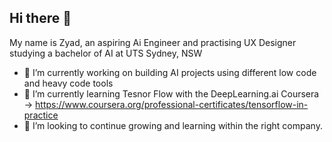 ## Hi there 👋

My name is Zyad, an aspiring Ai Engineer and practising UX Designer studying a bachelor of AI at UTS Sydney, NSW

- 🔭 I’m currently working on building AI projects using different low code and heavy code tools
- 🌱 I’m currently learning Tesnor Flow with the DeepLearning.ai Coursera -> https://www.coursera.org/professional-certificates/tensorflow-in-practice
- 🤔 I’m looking to continue growing and learning within the right company.


<!--
**ZyadKamalHamed/ZyadKamalHamed** is a ✨ _special_ ✨ repository because its `README.md` (this file) appears on your GitHub profile.

Here are some ideas to get you started:

- 🔭 I’m currently working on ...
- 🌱 I’m currently learning ...
- 👯 I’m looking to collaborate on ...
- 🤔 I’m looking for help with ...
- 💬 Ask me about ...
- 📫 How to reach me: ...
- 😄 Pronouns: ...
- ⚡ Fun fact: ...
-->
